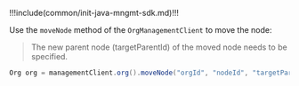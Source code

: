 !!!include(common/init-java-mngmt-sdk.md)!!!

Use the `moveNode` method of the `OrgManagementClient` to move the node:

> The new parent node (targetParentId) of the moved node needs to be specified.

```java
Org org = managementClient.org().moveNode("orgId", "nodeId", "targetParentId").execute();
```